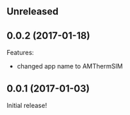 ## Unreleased

## 0.0.2 (2017-01-18)

Features:

  - changed app name to AMThermSIM

## 0.0.1 (2017-01-03)

Initial release!
